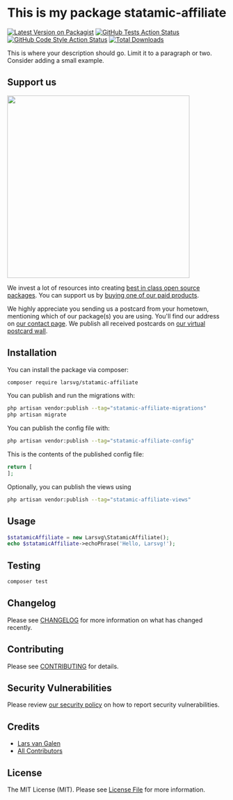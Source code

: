# This is my package statamic-affiliate

[![Latest Version on Packagist](https://img.shields.io/packagist/v/larsvg/statamic-affiliate.svg?style=flat-square)](https://packagist.org/packages/larsvg/statamic-affiliate)
[![GitHub Tests Action Status](https://img.shields.io/github/actions/workflow/status/larsvg/statamic-affiliate/run-tests.yml?branch=main&label=tests&style=flat-square)](https://github.com/larsvg/statamic-affiliate/actions?query=workflow%3Arun-tests+branch%3Amain)
[![GitHub Code Style Action Status](https://img.shields.io/github/actions/workflow/status/larsvg/statamic-affiliate/fix-php-code-style-issues.yml?branch=main&label=code%20style&style=flat-square)](https://github.com/larsvg/statamic-affiliate/actions?query=workflow%3A"Fix+PHP+code+style+issues"+branch%3Amain)
[![Total Downloads](https://img.shields.io/packagist/dt/larsvg/statamic-affiliate.svg?style=flat-square)](https://packagist.org/packages/larsvg/statamic-affiliate)

This is where your description should go. Limit it to a paragraph or two. Consider adding a small example.

## Support us

[<img src="https://github-ads.s3.eu-central-1.amazonaws.com/statamic-affiliate.jpg?t=1" width="419px" />](https://spatie.be/github-ad-click/statamic-affiliate)

We invest a lot of resources into creating [best in class open source packages](https://spatie.be/open-source). You can support us by [buying one of our paid products](https://spatie.be/open-source/support-us).

We highly appreciate you sending us a postcard from your hometown, mentioning which of our package(s) you are using. You'll find our address on [our contact page](https://spatie.be/about-us). We publish all received postcards on [our virtual postcard wall](https://spatie.be/open-source/postcards).

## Installation

You can install the package via composer:

```bash
composer require larsvg/statamic-affiliate
```

You can publish and run the migrations with:

```bash
php artisan vendor:publish --tag="statamic-affiliate-migrations"
php artisan migrate
```

You can publish the config file with:

```bash
php artisan vendor:publish --tag="statamic-affiliate-config"
```

This is the contents of the published config file:

```php
return [
];
```

Optionally, you can publish the views using

```bash
php artisan vendor:publish --tag="statamic-affiliate-views"
```

## Usage

```php
$statamicAffiliate = new Larsvg\StatamicAffiliate();
echo $statamicAffiliate->echoPhrase('Hello, Larsvg!');
```

## Testing

```bash
composer test
```

## Changelog

Please see [CHANGELOG](CHANGELOG.md) for more information on what has changed recently.

## Contributing

Please see [CONTRIBUTING](CONTRIBUTING.md) for details.

## Security Vulnerabilities

Please review [our security policy](../../security/policy) on how to report security vulnerabilities.

## Credits

- [Lars van Galen](https://github.com/larsvg)
- [All Contributors](../../contributors)

## License

The MIT License (MIT). Please see [License File](LICENSE.md) for more information.
